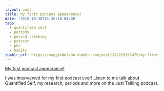 ```yaml
---
layout: post
title: My first podcast appearance!
date: '2015-10-30T15:26:18-04:00'
tags:
  - quantified self
  - periods
  - period tracking
  - podcast
  - phd
  - habits
tumblr_url: https://maggiedelano.tumblr.com/post/132225193479/my-first-podcast-appearance
---
```

[My first podcast appearance!](http://justtalkingpodcast.com/2015/08/11/with-maggie-delano/)  

I was interviewed for my first podcast ever! Listen to me talk about Quantified Self, my research, periods and more on the Just Talking podcast.

